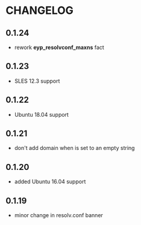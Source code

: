 # CHANGELOG

## 0.1.24

* rework **eyp_resolvconf_maxns** fact

## 0.1.23

* SLES 12.3 support

## 0.1.22

* Ubuntu 18.04 support

## 0.1.21

* don't add domain when is set to an empty string

## 0.1.20

* added Ubuntu 16.04 support

## 0.1.19

* minor change in resolv.conf banner

